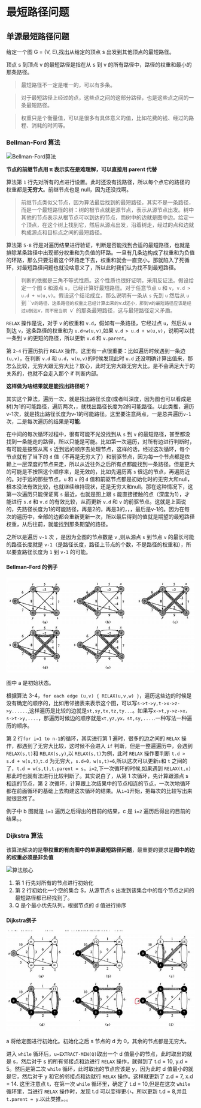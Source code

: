 # 最短路径问题

## 单源最短路径问题

给定一个图 G = (V, E),找出从给定的顶点 s 出发到其他顶点的最短路径。

顶点 s 到顶点 v 的最短路径是指在从 s 到 v 的所有路径中，路径的权重和最小的那条路径。

> 最短路径不一定是唯一的，可以有多条。

> 对于最短路径上经过的点，这些点之间的这部分路径，也是这些点之间的一条最短路径。

> 权重只是个衡量值，可以是很多有具体意义的值，比如花费的钱、经过的路程、消耗的时间等。

### Bellman-Ford 算法

![Bellman-Ford算法](./imgs/Bellman-Ford.jpg)

**节点的前继节点用 π 表示实在是难理解，可以直接用 parent 代替**

算法第 `1` 行先对所有的点进行设置。此时还没有找路径，所以每个点它的路径的权重都是**无穷大**。前继节点也是 null，因为还没找啊。

> 前继节点类似父节点，因为算法最后找到的最短路径，其实不是一条路径，而是一个最短路径的树：树的根节点就是源节点，表示从源节点出发。树中其他的节点表示从根节点可以到达的节点，而树中的边就是图中边。给定一个顶点，在这个树上找到它，然后从源点出发，沿着树走，经过的点和边就构成源点和目标点之间的最短路径。

算法第 `5-8` 行是对遍历结果进行验证，判断是否能找到合适的最短路径，也就是排除某条路径中出现部分权重和为负值的环路。一旦有几条边构成了权重和为负值的环路，那么只要沿着这个环路走下去，权重和就会一直变小，那就陷入了死循环，对最短路径问题也就没啥意义了，所以此时我们认为找不到最短路径。

> 判断的依据是三角不等式性质。这个性质也很好证明，采用反证法。假设给定一个图 `G` 和源点 `s`，已经计算好最短路径。对于任意节点 `u` 和 `v`，`v.d > u.d + w(u,v)`。假设这个结论成立，那么说明有一条从 `s` 先到 `u` 然后从 `u` 到 ``v` 的路径，这条路径的权重比已经计算出来的 `v.d` 还小，那到 `v` 的最短路径应该是经过 `u` 到达 `v`，而不是当前 `v` 的那条最短路径，这与最短路径定义矛盾。

`RELAX` 操作是说，对于 `v` 的权重和 `v.d`，假如有一条路径，它经过点 `u`，然后从 `u` 到达 `v`，这条路径的权重和为 `u.d+w(u,v)`,如果 `v.d > u.d + w(u,v)`，说明可以找一条到 `v` 的更短的路径，所以更新 `v.d` 和 `v.parent`。

第 `2-4` 行遍历执行 `RELAX` 操作。这里有一点很重要：比如遍历时候遇到一条边`(u,v)`，在判断 `v.d` 和 `u.d`，`w(u,v)`的时候发现此时 `u.d` 还没明确计算出值来，那怎么比较，无穷大跟无穷大比？放心，此时无穷大跟无穷大比，是不会满足大于的关系的，也就不会走入那个 if 判断内部。

**这样做为啥结果就是能找出路径呢？**

其实这个算法，遍历一次，就是找出路径长度(或者叫深度，因为图也可以看成是树)为1的可能路径，遍历两次，，就找出路径长度为2的可能路径。以此类推，遍历v-1次，就是找出路径长度为v-1的可能路径。这里要注意两点，一是总共遍历`v-1`次，二是每次遍历的结果是**可能**.

在中间的每次循环过程中，很有可能不光没找到从 `s` 到 `v` 的最短路径，甚至都没找到一条能走的路径，所以只能是可能。比如第一次遍历，对所有边进行判断时，有可能是按照从离 `s` 近到远的顺序去处理节点，这样的话，经过这次循环，每个节点就有了当下的 `d` 值（不再是无穷大了）和前驱节点，因为每一个节点都是依赖上一层深度的节点来走，所以从近往外之后所有点都能找到一条路径。但是更大的可能是不按照这个顺序来，是无效的，比如先遍历离 `s` 很远的节点，再遍历近的。对于远的那些节点，`u` 和 `v` 的 `d` 值和前驱节点都是初始化时的无穷大和null，根本没法有效比较，也就继续维持现状，还是无穷大和null。那在这种情况下，这第一次遍历只能保证离 `s` 最近，也就是图上跟 `s` 能直接接触的点（深度为1），才能进行 `s.d` 和 `v.d` 的有效比较，从而更新 `v.d` 和 `v` 的前驱节点。这就是上面说的，先路径长度为1的可能路径，再是2的，再是3的，，，最后是v-1的。因为在每次的遍历中，全部的边都会重新更新一次，所以最后得到的值就是期望的最短路径权重，从后往前，就能找到那条期望的路径。

之所以是遍历 `v-1` 次 ，是因为全图的节点数是 `v` ,则从源点 `s` 到节点 `v` 的最长可能的路径长度就是 `v-1`（是路径长度，路径上节点的个数，不是路径的权重和），所以要查路径长度为 `1` 到 `v-1` 的可能。

#### Bellman-Ford 的例子

![Bellman-Ford的例子](./imgs/Bellman-Ford的例子.jpg)

图中 a 是初始状态。

根据算法 3-4，`for each edge (u,v) { RELAX(u,v,w) }`，遍历这些边的时候是没有确定的顺序的，比如用邻接表来表示这个图，可以写`s->t->y,t->x->z->y......`,这样遍历是比较的边就是`st,sy,tx,tz,ty...`。如果写`x->t,y->z->x，s->t->y,....`，那遍历时候边的顺序就是`xt,yz,yx，st,sy,....`.一种写法一种遍历的顺序。

第 2 行`for i=1 to n-1`的循环，其实进行第 1 遍时，很多的边之间的 `RELAX` 操作，都遇到了无穷大比较，这时候不会进入 `if` 判断，但是一整遍遍历中，会遇到 `RELAX(s,t)`和 `RELAX(s,y)`,以 `RELAX(s,t)`为例，此时 `RELAX` 操作要判断 `t.d > s.d + w(s,t)`,`t.d` 为无穷大，`s.d=0，w(s,t)=6`,所以这次可以更新`s`和 `t` 之间的了，`t.d = w(s,t),t.parent = s`。`i=2`,下一次循环的时候,如果遇到 `RELAX(t,x)`那此时也就有法进行比较判断了。其实说白了，从第 1 次循环，先计算跟源点 s 相连的节点，第 2 次循环，计算跟上次结果中的节点相连的节点，一次次地循环都在前面循环的基础上去构建这次循环的结果。从`i=1`开始，把每次的比较写出来就很显然了。

例子中 b 图就是 `i=1` 遍历之后得出的目前的结果，c 是 `i=2` 遍历后得出的目前的结果。。

### Dijkstra 算法

该算法解决的是**带权重的有向图中的单源最短路径问题**，最重要的要求是**图中的边的权重必须是非负值**

![算法核心](./imgs/Dijkstra.jpg)

1. 第 1 行先对所有的节点进行初始化
2. 第 2 行初始化一个空的集合 S，从源节点 s 出发到该集合中的每个节点之间的最短路径都已经找到了。
3. Q 是个最小优先队列，根据节点的 d 值进行排序

#### Dijkstra例子 

![Dijkstra例子](./imgs/Dijkstra过程.jpg)

a 将给定图进行初始化。初始化之后 s 节点的 d 为 0，其余的节点都是无穷大。

进入 `while` 循环后，`u=EXTRACT-MIN(Q)`取出一个 d 值最小的节点，此时取出的就是 s，然后对于 s 的所有邻接点和边进行 `RELAX` 操作，就得到了 t.d = 10, y.d = 5。然后是第二次 `while` 循环，此时取出的节点应该是 y，因为此时 d 值最小的就是它，然后对于 y 和它的邻接点和边就行 `RELAX` 操作。这样就更新了 z.d = 7, x.d = 14. 这里注意点 t，在第一次 `while` 循环里，确定了 t.d = 10,但是在这次 `while` 循环里，当进行 `RELAX` 操作时，发现 t.d 可以变得更小，所以更新 t.d = 8,并且 `t.parent = y`.以此类推。。。
